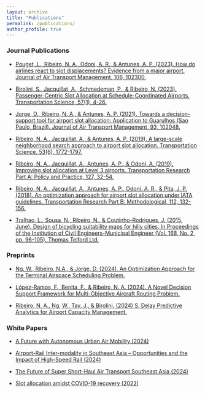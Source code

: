 ```yaml
---
layout: archive
title: "Publications"
permalink: /publications/
author_profile: true
---
```


<h3>Journal Publications</h3>

- [Pouget, L., Ribeiro, N. A., Odoni, A. R., & Antunes, A. P. (2023). How do airlines react to slot displacements? Evidence from a major airport. Journal of Air Transport Management, 106, 102300.](https://www.sciencedirect.com/science/article/pii/S0969699722001193)

- [Birolini, S., Jacquillat, A., Schmedeman, P., & Ribeiro, N. (2023). Passenger-Centric Slot Allocation at Schedule-Coordinated Airports. Transportation Science, 57(1), 4-26.](https://pubsonline.informs.org/doi/full/10.1287/trsc.2022.1165)
  
-   [Jorge, D., Ribeiro, N. A., & Antunes, A. P. (2021). Towards a decision-support tool for airport slot allocation: Application to Guarulhos (Sao Paulo, Brazil). Journal of Air Transport Management, 93, 102048.](https://www.sciencedirect.com/science/article/pii/S0969699721000314)

- [Ribeiro, N. A., Jacquillat, A., & Antunes, A. P. (2019). A large-scale neighborhood search approach to airport slot allocation. Transportation Science, 53(6), 1772-1797.](https://pubsonline.informs.org/doi/abs/10.1287/trsc.2019.0922)

- [Ribeiro, N. A., Jacquillat, A., Antunes, A. P., & Odoni, A. (2019). Improving slot allocation at Level 3 airports. Transportation Research Part A: Policy and Practice, 127, 32-54.](https://www.sciencedirect.com/science/article/pii/S0965856418304804)

- [Ribeiro, N. A., Jacquillat, A., Antunes, A. P., Odoni, A. R., & Pita, J. P. (2018). An optimization approach for airport slot allocation under IATA guidelines. Transportation Research Part B: Methodological, 112, 132-156.](https://www.sciencedirect.com/science/article/pii/S0191261517304538)

- [Tralhao, L., Sousa, N., Ribeiro, N., & Coutinho-Rodrigues, J. (2015, June). Design of bicycling suitability maps for hilly cities. In Proceedings of the Institution of Civil Engineers-Municipal Engineer (Vol. 168, No. 2, pp. 96-105). Thomas Telford Ltd.](https://www.icevirtuallibrary.com/doi/abs/10.1680/muen.14.00009)

<h3>Preprints</h3>

- [Ng, W., Ribeiro, N.A., & Jorge, D. (2024). An Optimization Approach for the Terminal Airspace Scheduling Problem.](https://papers.ssrn.com/sol3/papers.cfm?abstract_id=4706804)

- [López-Ramos, F., Benita, F., & Ribeiro, N. A. (2024). A Novel Decision Support Framework for Multi-Objective Aircraft Routing Problem.](https://papers.ssrn.com/sol3/papers.cfm?abstract_id=4704984)

- [Ribeiro, N. A., Ng, W., Tay, J., & Birolini, (2024) S. Delay Predictive Analytics for Airport Capacity Management.](https://papers.ssrn.com/sol3/papers.cfm?abstract_id=4679158)

<h3>White Papers</h3>

- [A Future with Autonomous Urban Air Mobility (2024)](https://asi.sutd.edu.sg/white-papers/asi-white-paper-a-future-with-autonomous-urban-air-mobility/)

- [Airport-Rail Inter-modality in Southeast Asia – Opportunities and the Impact of High-Speed Rail (2024)](https://asi.sutd.edu.sg/white-papers/asi-white-paper-airport-rail-inter-modality-in-southeast-asia-opportunities-and-the-impact-of-high-speed-rail/)

- [The Future of Super Short-Haul Air Transport Southeast Asia (2024)](https://asi.sutd.edu.sg/white-papers/asi-white-paper-the-future-of-super-short-haul-air-travel-in-southeast-asia/)

- [Slot allocation amidst COVID-19 recovery (2022)](https://asi.sutd.edu.sg/white-papers/asi-white-paper-slots/)

